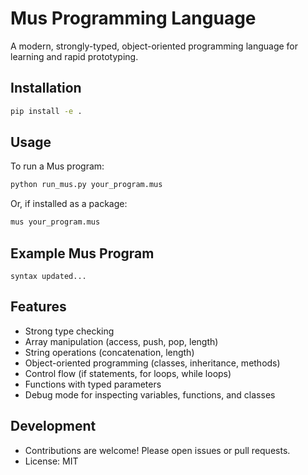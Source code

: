 # Mus Programming Language

A modern, strongly-typed, object-oriented programming language for learning and rapid prototyping.

## Installation

```bash
pip install -e .
```

## Usage

To run a Mus program:

```bash
python run_mus.py your_program.mus
```

Or, if installed as a package:

```bash
mus your_program.mus
```

## Example Mus Program

```mus
syntax updated...
```

## Features
- Strong type checking
- Array manipulation (access, push, pop, length)
- String operations (concatenation, length)
- Object-oriented programming (classes, inheritance, methods)
- Control flow (if statements, for loops, while loops)
- Functions with typed parameters
- Debug mode for inspecting variables, functions, and classes

## Development
- Contributions are welcome! Please open issues or pull requests.
- License: MIT 
